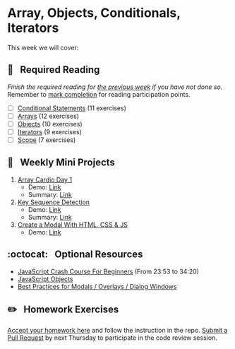 # Array, Objects, Conditionals, Iterators

This week we will cover:

## :closed_book: &nbsp; **Required Reading**

*Finish the required reading for [the previous week](../week-two) if you have not done so.* Remember to [mark completion](../week-zero/about.md#learning-guide) for reading participation points.

  - [ ] [Conditional Statements](https://www.codecademy.com/courses/introduction-to-javascript/lessons/control-flow) (11 exercises)
  - [ ] [Arrays](https://www.codecademy.com/courses/introduction-to-javascript/lessons/arrays) (12 exercises)
  - [ ] [Objects](https://www.codecademy.com/courses/introduction-to-javascript/lessons/objects) (10 exercises)
  - [ ] [Iterators](https://www.codecademy.com/courses/introduction-to-javascript/lessons/javascript-iterators) (9 exercises)
  - [ ] [Scope](https://www.codecademy.com/courses/introduction-to-javascript/lessons/scope) (7 exercises)

## :dart: &nbsp; **Weekly Mini Projects**

1. [Array Cardio Day 1](https://www.youtube.com/watch?v=HB1ZC7czKRs&list=PLu8EoSxDXHP6CGK4YVJhL_VWetA865GOH&index=4)
    * Demo: [Link](https://yhabib.github.io/JavaScript30/04%20-%20Array%20Cardio%20Day%201/index.html)
    * Summary: [Link](https://github.com/usyyy/javascript/blob/master/JavaScript30/analysis.md#4-array-cardio-day-1)
2. [Key Sequence Detection](https://www.youtube.com/watch?v=_A5eVOIqGLU&list=PLu8EoSxDXHP6CGK4YVJhL_VWetA865GOH&index=12)
    * Demo: [Link](https://yhabib.github.io/JavaScript30/12%20-%20Key%20Sequence%20Detection/index.html)
    * Summary: [Link](https://github.com/usyyy/javascript/blob/master/JavaScript30/analysis.md#12-key-sequence-detection)
3. [Create a Modal With HTML, CSS & JS](https://www.youtube.com/watch?v=6ophW7Ask_0)
    * Demo: [Link](https://codepen.io/bradtraversy/pen/zEOrPp)

## :octocat: &nbsp; **Optional Resources**

* [JavaScript Crash Course For Beginners](https://www.youtube.com/watch?v=hdI2bqOjy3c&t=1433s) (From 23:53 to 34:20)
* [JavaScript Objects](https://www.w3schools.com/js/js_objects.asp)
* [Best Practices for Modals / Overlays / Dialog Windows](https://uxplanet.org/best-practices-for-modals-overlays-dialog-windows-c00c66cddd8c)

## :pencil2: &nbsp; **Homework Exercises**

[Accept your homework here](https://classroom.github.com/a/FU8_Smq7) and follow the instruction in the repo. [Submit a Pull Request](../week-zero/about.md#homework-pull-request) by next Thursday to participate in the code review session.
